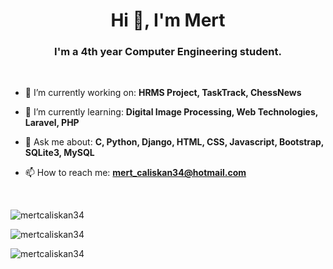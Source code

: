 <h1 align="center"> Hi 👋, I'm Mert </h1>
<h3 align="center"> I'm a 4th year Computer Engineering student. </h3>
<br>

- 🔭 I’m currently working on: **HRMS Project, TaskTrack, ChessNews**

- 🌱 I’m currently learning: **Digital Image Processing, Web Technologies, Laravel, PHP**

- 💬 Ask me about: **C, Python, Django, HTML, CSS, Javascript, Bootstrap, SQLite3, MySQL**

- 📫 How to reach me: **mert_caliskan34@hotmail.com**

<br>
<p>
  <img src="https://github-readme-stats.vercel.app/api/top-langs/?username=mertcaliskan34&theme=algolia&hide_border=false&include_all_commits=true&count_private=true&layout=compact" alt="mertcaliskan34">
</p>

<p>
  <img src="https://github-readme-stats.vercel.app/api?username=mertcaliskan34&theme=algolia&hide_border=false&include_all_commits=true&count_private=true" alt="mertcaliskan34">
</p>

<p>
  <img src="https://github-readme-streak-stats.herokuapp.com/?user=mertcaliskan34&theme=algolia&hide_border=false" alt="mertcaliskan34">
</p>
